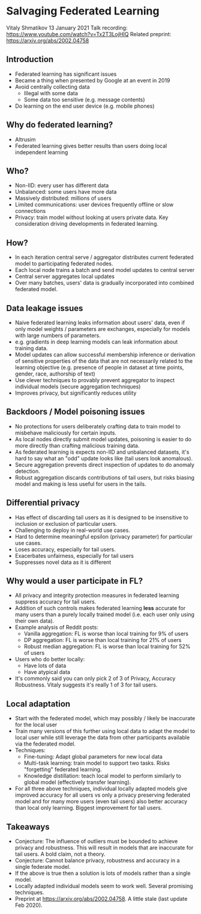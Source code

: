
# Salvaging Federated Learning
Vitaly Shmatikov
13 January 2021
Talk recording: https://www.youtube.com/watch?v=Tx2T3LojHIQ
Related preprint: https://arxiv.org/abs/2002.04758

## Introduction
- Federated learning has significant issues
- Became a thing when presented by Google at an event in 2019
- Avoid centrally collecting data
  - Illegal with some data
  - Some data too sensitive (e.g. message contents)
- Do learning on the end user device (e.g. mobile phones)

## Why do federated learning?
- Altrusim
- Federated learning gives better results than users doing local independent learning

## Who?
- Non-IID: every user has different data
- Unbalanced: some users have more data
- Massively distributed: millions of users
- Limited communications: user devices frequently offline or slow connections
- Privacy: train model without looking at users private data. Key consideration driving developments in federated learning.

## How?

- In each iteration central serve / aggregator distributes current federated model to participating federated nodes.
- Each local node trains a batch and send model updates to central server
- Central server aggregates local updates
- Over many batches, users' data is gradually incorporated into combined federated model.

## Data leakage issues
- Naive federated learning leaks information about users' data, even if only model weights / parameters are exchanges, especially for models with large numbers of parameters.
- e.g. gradients in deep learning models can leak information about training data.
- Model updates can allow successful membership inference or derivation of sensitive properties of the data that are not necessarily related to the learning objective (e.g. presence of people in dataset at time points, gender, race, authorship of text)
- Use clever techniques to provably prevent aggregator to inspect individual models (secure aggregation techniques)
- Improves privacy, but significantly reduces utility

## Backdoors / Model poisoning issues
- No protections for users deliberately crafting data to train model to misbehave maliciously for certain inputs.
- As local nodes directly submit model updates, poisoning is easier to do more directly than crafting malicious training data.
- As federated learning is expects non-IID and unbalanced datasets, it's hard to say what an "odd" update looks like (tail users look anomalous).
- Secure aggregation prevents direct inspection of updates to do anomaly detection.
- Robust aggregation discards contributions of tail users, but risks biasing model and making is less useful for users in the tails.

## Differential privacy
- Has effect of discarding tail users as it is designed to be insensitive to inclusion or exclusion of particular users.
- Challenging to deploy in real-world use cases.
- Hard to determine meaningful epsilon (privacy parameter) for particular use cases.
- Loses accuracy, especially for tail users.
- Exacerbates unfairness, especially for tail users
- Suppresses novel data as it is different

## Why would a user participate in FL?
- All privacy and integrity protection measures in federated learning suppress accuracy for tail users.
- Addition of such controls makes federated learning **less** accurate for many users than a purely locally trained model (i.e. each user only using their own data).
- Example analysis of Reddit posts:
  - Vanilla aggregation: FL is worse than local training for 9% of users
  - DP aggregation: FL is worse than local training for 21% of users
  - Robust median aggregation: FL is worse than local training for 52% of users
- Users who do better locally:
  - Have lots of data 
  - Have atypical data
- It's commonly said you can only pick 2 of 3 of Privacy, Accuracy Robustness. Vitaly suggests it's really 1 of 3 for tail users.

## Local adaptation
- Start with the federated model, which may possibly / likely be inaccurate for the local user
- Train many versions of this further using local data to adapt the model to local user while still leverage the data from other participants available via the federated model.
- Techniques:
  - Fine-tuning: Adapt global parameters for new local data
  - Multi-task learning: train model to support two tasks. Risks "forgetting" federated learning.
  - Knowledge distillation: teach local model to perform similarly to global model (effectively transfer learning).
- For all three above techniques, individual locally adapted models give improved accuracy for all users vs only a privacy preserving federated model and for many more users (even tail users) also better accuracy than local only learning. Biggest improvement for tail users.

## Takeaways
- Conjecture: The influence of outliers must be bounded to achieve privacy and robustness. This will result in models that are inaccurate for tail users. A bold claim, not a theory.
- Conjecture: Cannot balance privacy, robustness and accuracy in a single federate model.
- If the above is true then a solution is lots of models rather than a single model.
- Locally adapted individual models seem to work well. Several promising techniques.
- Preprint at https://arxiv.org/abs/2002.04758. A little stale (last update Feb 2020).



